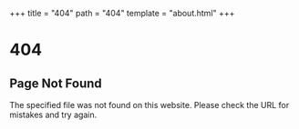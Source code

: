+++
title = "404"
path = "404"
template = "about.html"
+++

# 404
## Page Not Found
The specified file was not found on this website. Please check the URL for mistakes and try again.
